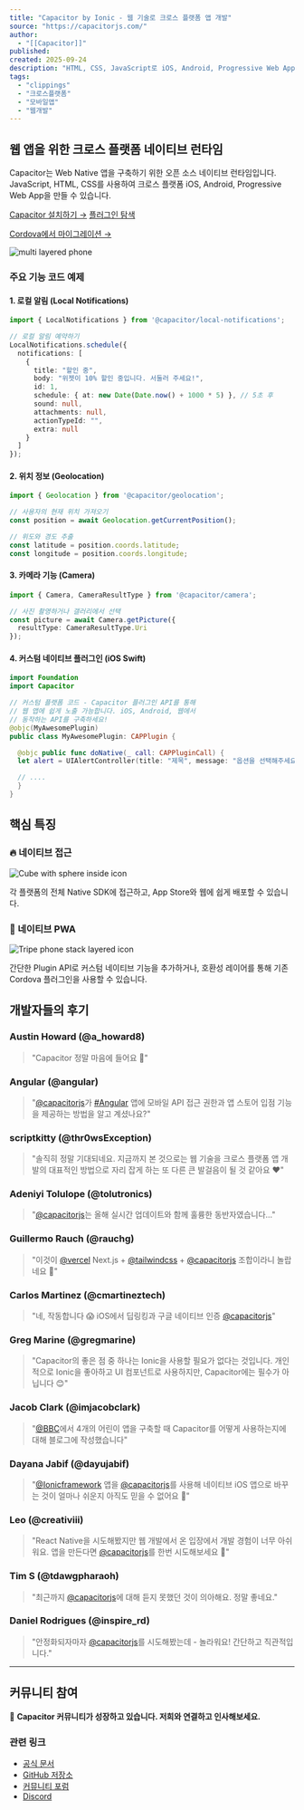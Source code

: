 ```yaml
---
title: "Capacitor by Ionic - 웹 기술로 크로스 플랫폼 앱 개발"
source: "https://capacitorjs.com/"
author:
  - "[[Capacitor]]"
published:
created: 2025-09-24
description: "HTML, CSS, JavaScript로 iOS, Android, Progressive Web App을 구축하세요"
tags:
  - "clippings"
  - "크로스플랫폼"
  - "모바일앱"
  - "웹개발"
---
```


## 웹 앱을 위한 크로스 플랫폼 네이티브 런타임

Capacitor는 Web Native 앱을 구축하기 위한 오픈 소스 네이티브 런타임입니다. JavaScript, HTML, CSS를 사용하여 크로스 플랫폼 iOS, Android, Progressive Web App을 만들 수 있습니다.

[Capacitor 설치하기 →](https://capacitorjs.com/docs/getting-started) [플러그인 탐색](https://capacitorjs.com/docs/plugins)

[Cordova에서 마이그레이션 →](https://capacitorjs.com/cordova)

![multi layered phone](https://capacitorjs.com/_next/image?url=%2F_next%2Fstatic%2Fmedia%2Ftop-0.4b4e40aa.png&w=1200&q=75)

### 주요 기능 코드 예제

#### 1. 로컬 알림 (Local Notifications)
```typescript
import { LocalNotifications } from '@capacitor/local-notifications';

// 로컬 알림 예약하기
LocalNotifications.schedule({
  notifications: [
    {
      title: "할인 중",
      body: "위젯이 10% 할인 중입니다. 서둘러 주세요!",
      id: 1,
      schedule: { at: new Date(Date.now() + 1000 * 5) }, // 5초 후
      sound: null,
      attachments: null,
      actionTypeId: "",
      extra: null
    }
  ]
});
```

#### 2. 위치 정보 (Geolocation)
```typescript
import { Geolocation } from '@capacitor/geolocation';

// 사용자의 현재 위치 가져오기
const position = await Geolocation.getCurrentPosition();

// 위도와 경도 추출
const latitude = position.coords.latitude;
const longitude = position.coords.longitude;
```

#### 3. 카메라 기능 (Camera)
```typescript
import { Camera, CameraResultType } from '@capacitor/camera';

// 사진 촬영하거나 갤러리에서 선택
const picture = await Camera.getPicture({
  resultType: CameraResultType.Uri
});
```

#### 4. 커스텀 네이티브 플러그인 (iOS Swift)
```swift
import Foundation
import Capacitor

// 커스텀 플랫폼 코드 - Capacitor 플러그인 API를 통해 
// 웹 앱에 쉽게 노출 가능합니다. iOS, Android, 웹에서 
// 동작하는 API를 구축하세요!
@objc(MyAwesomePlugin)
public class MyAwesomePlugin: CAPPlugin {

  @objc public func doNative(_ call: CAPPluginCall) {
  let alert = UIAlertController(title: "제목", message: "옵션을 선택해주세요", preferredStyle: .actionSheet)

  // ....
  }
}
```

## 핵심 특징

### 🔥 네이티브 접근
![Cube with sphere inside icon](https://capacitorjs.com/_next/image?url=https%3A%2F%2Fimages.prismic.io%2Fionicframeworkcom%2F98f4ff08-7ae1-4284-b0d9-1ad7a765e29e_capacitor-homepage-native-1%25402x.png&w=64&q=75)

각 플랫폼의 전체 Native SDK에 접근하고, App Store와 웹에 쉽게 배포할 수 있습니다.

### 📱 네이티브 PWA
![Tripe phone stack layered icon](https://capacitorjs.com/_next/image?url=https%3A%2F%2Fimages.prismic.io%2Fionicframeworkcom%2Fbd588d01-ec62-43c8-8bb9-68ddc3eeb792_capacitor-homepage-native-2%25402x.png&w=64&q=75)

간단한 Plugin API로 커스텀 네이티브 기능을 추가하거나, 호환성 레이어를 통해 기존 Cordova 플러그인을 사용할 수 있습니다.

## 개발자들의 후기

### Austin Howard (@a_howard8)
> "Capacitor 정말 마음에 들어요 👀"

### Angular (@angular)
> "[@capacitorjs](https://twitter.com/capacitorjs)가 [#Angular](https://twitter.com/search?q=%23Angular&src=typeahead_click) 앱에 모바일 API 접근 권한과 앱 스토어 입점 기능을 제공하는 방법을 알고 계셨나요?"

### scriptkitty (@thr0wsException)
> "솔직히 정말 기대되네요. 지금까지 본 것으로는 웹 기술을 크로스 플랫폼 앱 개발의 대표적인 방법으로 자리 잡게 하는 또 다른 큰 발걸음이 될 것 같아요 ♥"

### Adeniyi Tolulope (@tolutronics)
> "[@capacitorjs](https://twitter.com/capacitorjs)는 올해 실시간 업데이트와 함께 훌륭한 동반자였습니다..."

### Guillermo Rauch (@rauchg)
> "이것이 [@vercel](https://twitter.com/vercel) Next.js + [@tailwindcss](https://twitter.com/tailwindcss) + [@capacitorjs](https://twitter.com/capacitorjs) 조합이라니 놀랍네요 🤯"

### Carlos Martinez (@cmartineztech)
> "네, 작동합니다 😱 iOS에서 딥링킹과 구글 네이티브 인증 [@capacitorjs](https://twitter.com/capacitorjs)"

### Greg Marine (@gregmarine)
> "Capacitor의 좋은 점 중 하나는 Ionic을 사용할 필요가 없다는 것입니다. 개인적으로 Ionic을 좋아하고 UI 컴포넌트로 사용하지만, Capacitor에는 필수가 아닙니다 😊"

### Jacob Clark (@imjacobclark)
> "[@BBC](https://twitter.com/bbc)에서 4개의 어린이 앱을 구축할 때 Capacitor를 어떻게 사용하는지에 대해 블로그에 작성했습니다"

### Dayana Jabif (@dayujabif)
> "[@Ionicframework](https://twitter.com/Ionicframework) 앱을 [@capacitorjs](https://twitter.com/capacitorjs)를 사용해 네이티브 iOS 앱으로 바꾸는 것이 얼마나 쉬운지 아직도 믿을 수 없어요 🤯"

### Leo (@creativiii)
> "React Native을 시도해봤지만 웹 개발에서 온 입장에서 개발 경험이 너무 아쉬워요. 앱을 만든다면 [@capacitorjs](https://twitter.com/capacitorjs)를 한번 시도해보세요 👀"

### Tim S (@tdawgpharaoh)
> "최근까지 [@capacitorjs](https://twitter.com/capacitorjs)에 대해 듣지 못했던 것이 의아해요. 정말 좋네요."

### Daniel Rodrigues (@inspire_rd)
> "안정화되자마자 [@capacitorjs](https://twitter.com/capacitorjs)를 시도해봤는데 - 놀라워요! 간단하고 직관적입니다."

---

## 커뮤니티 참여

👋 **Capacitor 커뮤니티가 성장하고 있습니다. 저희와 연결하고 인사해보세요.**

### 관련 링크
- [공식 문서](https://capacitorjs.com/docs)
- [GitHub 저장소](https://github.com/ionic-team/capacitor)
- [커뮤니티 포럼](https://forum.ionicframework.com/)
- [Discord](https://ionic.link/discord)